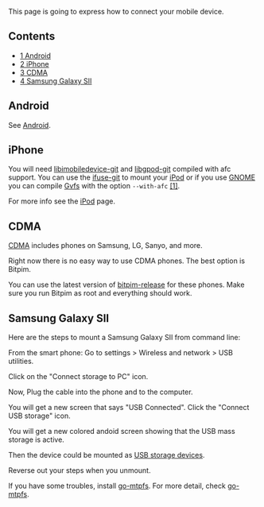This page is going to express how to connect your mobile device.

## Contents

*   [1 Android](#Android)
*   [2 iPhone](#iPhone)
*   [3 CDMA](#CDMA)
*   [4 Samsung Galaxy SII](#Samsung_Galaxy_SII)

## Android

See [Android](/index.php/Android "Android").

## iPhone

You will need [libimobiledevice-git](https://aur.archlinux.org/packages/libimobiledevice-git/) and [libgpod-git](https://aur.archlinux.org/packages/libgpod-git/) compiled with afc support. You can use the [ifuse-git](https://aur.archlinux.org/packages/ifuse-git/) to mount your [iPod](/index.php/IPod "IPod") or if you use [GNOME](/index.php/GNOME "GNOME") you can compile [Gvfs](/index.php/Gvfs "Gvfs") with the option `--with-afc` [[1]](https://projects.archlinux.org/svntogit/packages.git/tree/trunk/PKGBUILD?h=packages/gvfs).

For more info see the [iPod](/index.php/IPod#iPhone/iPod_Touch "IPod") page.

## CDMA

[CDMA](https://en.wikipedia.org/wiki/CDMA "wikipedia:CDMA") includes phones on Samsung, LG, Sanyo, and more.

Right now there is no easy way to use CDMA phones. The best option is Bitpim.

You can use the latest version of [bitpim-release](https://aur.archlinux.org/packages/bitpim-release/) for these phones. Make sure you run Bitpim as root and everything should work.

## Samsung Galaxy SII

Here are the steps to mount a Samsung Galaxy SII from command line:

From the smart phone: Go to settings > Wireless and network > USB utilities.

Click on the "Connect storage to PC" icon.

Now, Plug the cable into the phone and to the computer.

You will get a new screen that says "USB Connected". Click the "Connect USB storage" icon.

You will get a new colored andoid screen showing that the USB mass storage is active.

Then the device could be mounted as [USB storage devices](/index.php/USB_storage_devices "USB storage devices").

Reverse out your steps when you unmount.

If you have some troubles, install [go-mtpfs](https://aur.archlinux.org/packages/go-mtpfs/). For more detail, check [go-mtpfs](/index.php/MTP#go-mtpfs "MTP").
